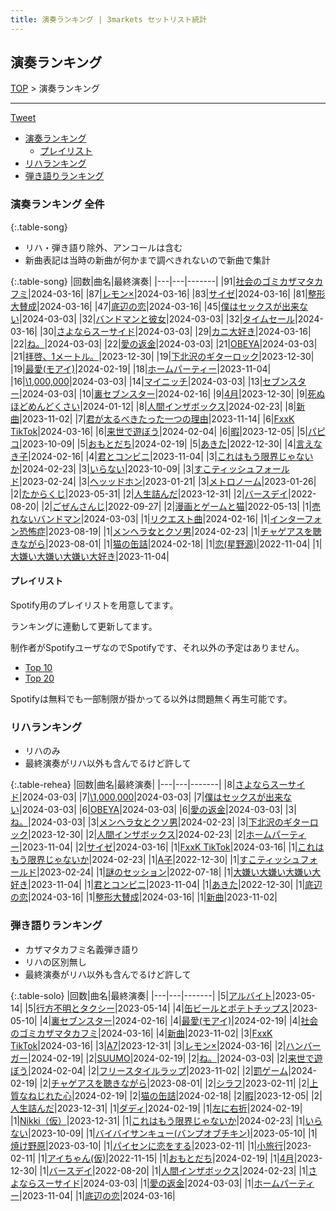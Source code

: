 ```yaml
---
title: 演奏ランキング | 3markets セットリスト統計
---
```

## 演奏ランキング


[TOP](/setlist/) > 演奏ランキング

___

 <a href="https://twitter.com/share?ref_src=twsrc%5Etfw" data-text="3markets[ ]セットリスト > 演奏ランキング" class="twitter-share-button" data-via="3markets" data-hashtags="3markets" data-related="3markets" data-show-count="false">Tweet</a>

* [演奏ランキング](#演奏ランキング)
    * [プレイリスト](#プレイリスト)
* [リハランキング](#リハランキング)
* [弾き語りランキング](#弾き語りランキング)


### 演奏ランキング 全件

{:.table-song}

* リハ・弾き語り除外、アンコールは含む
* 新曲表記は当時の新曲が何かまで調べきれないので新曲で集計

{:.table-song}
|回数|曲名|最終演奏|
|---|---|-------|
|91|[社会のゴミカザマタカフミ](song002.html)|2024-03-16|
|87|[レモン×](song003.html)|2024-03-16|
|83|[サイゼ](song004.html)|2024-03-16|
|81|[整形大賛成](song005.html)|2024-03-16|
|47|[底辺の恋](song008.html)|2024-03-16|
|45|[僕はセックスが出来ない](song006.html)|2024-03-03|
|32|[バンドマンと彼女](song009.html)|2024-03-03|
|32|[タイムセール](song007.html)|2024-03-16|
|30|[さよならスーサイド](song013.html)|2024-03-03|
|29|[カニ大好き](song079.html)|2024-03-16|
|22|[ね。](song076.html)|2024-03-03|
|22|[愛の返金](song012.html)|2024-03-03|
|21|[OBEYA](song021.html)|2024-03-03|
|21|[拝啓、1メートル。](song010.html)|2023-12-30|
|19|[下北沢のギターロック](song015.html)|2023-12-30|
|19|[最愛(モアイ)](song014.html)|2024-02-19|
|18|[ホームパーティー](song011.html)|2023-11-04|
|16|[\1,000,000](song022.html)|2024-03-03|
|14|[マイニッチ](song046.html)|2024-03-03|
|13|[セブンスター](song020.html)|2024-03-03|
|10|[裏セブンスター](song017.html)|2024-02-16|
|9|[4月](song029.html)|2023-12-30|
|9|[死ぬほどめんどくさい](song018.html)|2024-01-12|
|8|[人間インザボックス](song016.html)|2024-02-23|
|8|[新曲](song001.html)|2023-11-02|
|7|[君が太るべきたった一つの理由](song034.html)|2023-11-14|
|6|[FxxK TikTok](song082.html)|2024-03-16|
|6|[来世で遊ぼう](song075.html)|2024-02-04|
|6|[暇](song040.html)|2023-12-05|
|5|[パピコ](song036.html)|2023-10-09|
|5|[おもとだち](song033.html)|2024-02-19|
|5|[あきた](song019.html)|2022-12-30|
|4|[言えなき子](song027.html)|2024-02-16|
|4|[君とコンビニ](song024.html)|2023-11-04|
|3|[これはもう限界じゃないか](song081.html)|2024-02-23|
|3|[いらない](song078.html)|2023-10-09|
|3|[すこティッシュフォールド](song045.html)|2023-02-24|
|3|[ヘッッドホン](song030.html)|2023-01-21|
|3|[メトロノーム](song025.html)|2023-01-26|
|2|[たからくじ](song032.html)|2023-05-31|
|2|[人生詰んだ](song031.html)|2023-12-31|
|2|[バースデイ](song028.html)|2022-08-20|
|2|[ごぜんさんじ](song026.html)|2022-09-27|
|2|[漫画とゲームと猫](song023.html)|2022-05-13|
|1|[売れないバンドマン](song089.html)|2024-03-03|
|1|[リクエスト曲](song086.html)|2024-02-16|
|1|[インターフォン恐怖症](song080.html)|2023-08-19|
|1|[メンヘラ女とクソ男](song072.html)|2024-02-23|
|1|[チャゲアスを聴きながら](song070.html)|2023-08-01|
|1|[猫の缶詰](song041.html)|2024-02-18|
|1|[恋(星野源)](song037.html)|2022-11-04|
|1|[大嫌い大嫌い大嫌い大好き](song035.html)|2023-11-04|


#### プレイリスト

Spotify用のプレイリストを用意してます。

ランキングに連動して更新してます。

制作者がSpotifyユーザなのでSpotifyです、それ以外の予定はありません。

* [Top 10](https://open.spotify.com/playlist/2k4rxGfOCIWZhr0lHnA0Yf)
* [Top 20](https://open.spotify.com/playlist/00msjQPDjFaoAm6IIEM2ka)

Spotifyは無料でも一部制限が掛かってる以外は問題無く再生可能です。

### リハランキング

* リハのみ
* 最終演奏がリハ以外も含んでるけど許して


{:.table-rehea}
|回数|曲名|最終演奏|
|---|---|-------|
|8|[さよならスーサイド](song013.html)|2024-03-03|
|7|[\1,000,000](song022.html)|2024-03-03|
|7|[僕はセックスが出来ない](song006.html)|2024-03-03|
|6|[OBEYA](song021.html)|2024-03-03|
|6|[愛の返金](song012.html)|2024-03-03|
|3|[ね。](song076.html)|2024-03-03|
|3|[メンヘラ女とクソ男](song072.html)|2024-02-23|
|3|[下北沢のギターロック](song015.html)|2023-12-30|
|2|[人間インザボックス](song016.html)|2024-02-23|
|2|[ホームパーティー](song011.html)|2023-11-04|
|2|[サイゼ](song004.html)|2024-03-16|
|1|[FxxK TikTok](song082.html)|2024-03-16|
|1|[これはもう限界じゃないか](song081.html)|2024-02-23|
|1|[A子](song047.html)|2022-12-30|
|1|[すこティッシュフォールド](song045.html)|2023-02-24|
|1|[謎のセッション](song038.html)|2022-07-18|
|1|[大嫌い大嫌い大嫌い大好き](song035.html)|2023-11-04|
|1|[君とコンビニ](song024.html)|2023-11-04|
|1|[あきた](song019.html)|2022-12-30|
|1|[底辺の恋](song008.html)|2024-03-16|
|1|[整形大賛成](song005.html)|2024-03-16|
|1|[新曲](song001.html)|2023-11-02|


### 弾き語りランキング

* カザマタカフミ名義弾き語り
* リハの区別無し
* 最終演奏がリハ以外も含んでるけど許して


{:.table-solo}
|回数|曲名|最終演奏|
|---|---|-------|
|5|[アルバイト](song042.html)|2023-05-14|
|5|[行方不明とタクシー](song039.html)|2023-05-14|
|4|[缶ビールとポテトチップス](song043.html)|2023-05-10|
|4|[裏セブンスター](song017.html)|2024-02-16|
|4|[最愛(モアイ)](song014.html)|2024-02-19|
|4|[社会のゴミカザマタカフミ](song002.html)|2024-03-16|
|4|[新曲](song001.html)|2023-11-02|
|3|[FxxK TikTok](song082.html)|2024-03-16|
|3|[A7](song073.html)|2023-12-31|
|3|[レモン×](song003.html)|2024-03-16|
|2|[ハンバーガー](song084.html)|2024-02-19|
|2|[SUUMO](song083.html)|2024-02-19|
|2|[ね。](song076.html)|2024-03-03|
|2|[来世で遊ぼう](song075.html)|2024-02-04|
|2|[フリースタイルラップ](song074.html)|2023-11-02|
|2|[罰ゲーム](song071.html)|2024-02-19|
|2|[チャゲアスを聴きながら](song070.html)|2023-08-01|
|2|[シラフ](song050.html)|2023-02-11|
|2|[上質なねじれた心](song048.html)|2024-02-19|
|2|[猫の缶詰](song041.html)|2024-02-18|
|2|[暇](song040.html)|2023-12-05|
|2|[人生詰んだ](song031.html)|2023-12-31|
|1|[ダディ](song088.html)|2024-02-19|
|1|[左に右折](song087.html)|2024-02-19|
|1|[Nikki（仮）](song085.html)|2023-12-31|
|1|[これはもう限界じゃないか](song081.html)|2024-02-23|
|1|[いらない](song078.html)|2023-10-09|
|1|[バイバイサンキュー(バンプオブチキン)](song077.html)|2023-05-10|
|1|[焼け野原](song069.html)|2023-03-10|
|1|[パイセンに恋をする](song051.html)|2023-02-11|
|1|[小旅行](song049.html)|2023-02-11|
|1|[アイちゃん(仮)](song044.html)|2022-11-15|
|1|[おもとだち](song033.html)|2024-02-19|
|1|[4月](song029.html)|2023-12-30|
|1|[バースデイ](song028.html)|2022-08-20|
|1|[人間インザボックス](song016.html)|2024-02-23|
|1|[さよならスーサイド](song013.html)|2024-03-03|
|1|[愛の返金](song012.html)|2024-03-03|
|1|[ホームパーティー](song011.html)|2023-11-04|
|1|[底辺の恋](song008.html)|2024-03-16|


<script src="https://cdnjs.cloudflare.com/ajax/libs/jquery/3.6.1/jquery.min.js" integrity="sha512-aVKKRRi/Q/YV+4mjoKBsE4x3H+BkegoM/em46NNlCqNTmUYADjBbeNefNxYV7giUp0VxICtqdrbqU7iVaeZNXA==" crossorigin="anonymous" referrerpolicy="no-referrer"></script>
<script src="https://cdnjs.cloudflare.com/ajax/libs/jquery.tablesorter/2.31.3/js/jquery.tablesorter.min.js" integrity="sha512-qzgd5cYSZcosqpzpn7zF2ZId8f/8CHmFKZ8j7mU4OUXTNRd5g+ZHBPsgKEwoqxCtdQvExE5LprwwPAgoicguNg==" crossorigin="anonymous" referrerpolicy="no-referrer"></script>
<link rel="stylesheet" href="https://cdnjs.cloudflare.com/ajax/libs/jquery.tablesorter/2.31.3/css/theme.default.min.css" integrity="sha512-wghhOJkjQX0Lh3NSWvNKeZ0ZpNn+SPVXX1Qyc9OCaogADktxrBiBdKGDoqVUOyhStvMBmJQ8ZdMHiR3wuEq8+w==" crossorigin="anonymous" referrerpolicy="no-referrer" />
<script>
$(function() {
    $(".table-song").tablesorter();
    $(".table-rehea").tablesorter();
    $(".table-solo").tablesorter();
});
</script>

<script async src="https://platform.twitter.com/widgets.js" charset="utf-8"></script>